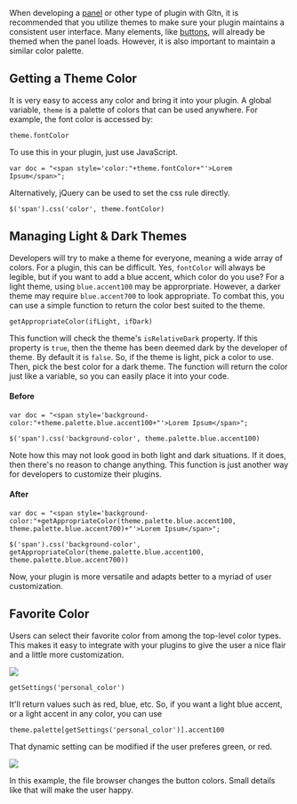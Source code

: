 When developing a <a href='?Plugins/Panels_API'>panel</a> or other type of plugin with Gltn, it is recommended that you utilize themes to make sure your plugin maintains a consistent user interface. Many elements, like <a href='?Themes/Buttons'>buttons</a>, will already be themed when the panel loads. However, it is also important to maintain a similar color palette.

## Getting a Theme Color
It is very easy to access any color and bring it into your plugin. A global variable, `theme` is a palette of colors that can be used anywhere. For example, the font color is accessed by:

`theme.fontColor`

To use this in your plugin, just use JavaScript.

`var doc = "<span style='color:"+theme.fontColor+"'>Lorem Ipsum</span>";`

Alternatively, jQuery can be used to set the css rule directly.

`$('span').css('color', theme.fontColor)`

## Managing Light & Dark Themes
Developers will try to make a theme for everyone, meaning a wide array of colors. For a plugin, this can be difficult. Yes, `fontColor` will always be legible, but if you want to add a blue accent, which color do you use? For a light theme, using `blue.accent100` may be approrpriate. However, a darker theme may require `blue.accent700` to look appropriate. To combat this, you can use a simple function to return the color best suited to the theme.

`getAppropriateColor(ifLight, ifDark)`

This function will check the theme's `isRelativeDark` property. If this property is `true`, then the theme has been deemed dark by the developer of theme. By default it is `false`. So, if the theme is light, pick a color to use. Then, pick the best color for a dark theme. The function will return the color just like a variable, so you can easily place it into your code.

#### Before 

`var doc = "<span style='background-color:"+theme.palette.blue.accent100+"'>Lorem Ipsum</span>";`

`$('span').css('background-color', theme.palette.blue.accent100)`

Note how this may not look good in both light and dark situations. If it does, then there's no reason to change anything. This function is just another way for developers to customize their plugins.

#### After 

`var doc = "<span style='background-color:"+getAppropriateColor(theme.palette.blue.accent100, theme.palette.blue.accent700)+"'>Lorem Ipsum</span>";`

`$('span').css('background-color', getAppropriateColor(theme.palette.blue.accent100, theme.palette.blue.accent700))`

Now, your plugin is more versatile and adapts better to a myriad of user customization.

## Favorite Color
Users can select their favorite color from among the top-level color types. This makes it easy to integrate with your plugins to give the user a nice flair and a little more customization.

<img src="http://felkerdigitalmedia.com/gltn/images\blog\favorite_color.png">

`getSettings('personal_color')`

It'll return values such as red, blue, etc. So, if you want a light blue accent, or a light accent in any color, you can use

`theme.palette[getSettings('personal_color')].accent100`

That dynamic setting can be modified if the user preferes green, or red.

<img src="http://felkerdigitalmedia.com/gltn/images\blog\favorite_color_ideas.png">

In this example, the file browser changes the button colors. Small details like that will make the user happy.